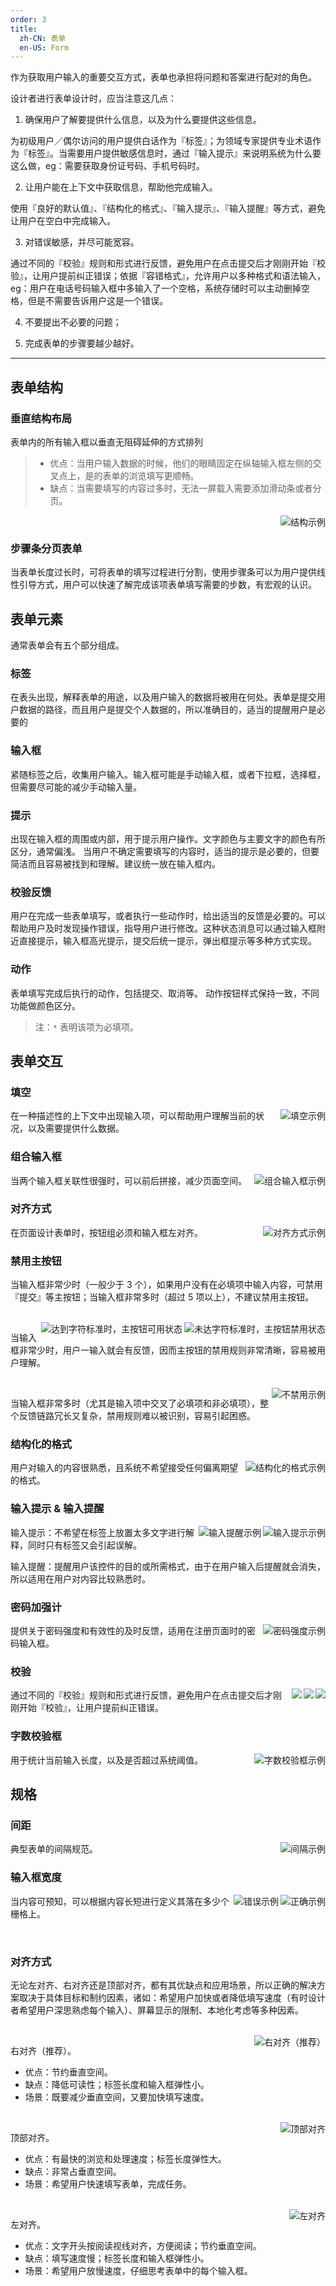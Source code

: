 ```yaml
---
order: 3
title:
  zh-CN: 表单
  en-US: Form
---
```


作为获取用户输入的重要交互方式，表单也承担将问题和答案进行配对的角色。

设计者进行表单设计时，应当注意这几点：

1. 确保用户了解要提供什么信息，以及为什么要提供这些信息。

  为初级用户／偶尔访问的用户提供白话作为『标签』；为领域专家提供专业术语作为『标签』。当需要用户提供敏感信息时，通过『输入提示』来说明系统为什么要这么做，eg：需要获取身份证号码、手机号码时。

2. 让用户能在上下文中获取信息，帮助他完成输入。

  使用『良好的默认值』、『结构化的格式』、『输入提示』、『输入提醒』等方式，避免让用户在空白中完成输入。

3. 对错误敏感，并尽可能宽容。

  通过不同的『校验』规则和形式进行反馈，避免用户在点击提交后才刚刚开始『校验』，让用户提前纠正错误；依据『容错格式』，允许用户以多种格式和语法输入，eg：用户在电话号码输入框中多输入了一个空格，系统存储时可以主动删掉空格，但是不需要告诉用户这是一个错误。

4. 不要提出不必要的问题；

5. 完成表单的步骤要越少越好。

---

## 表单结构 

### 垂直结构布局

表单内的所有输入框以垂直无阻碍延伸的方式排列
>    - 优点：当用户输入数据的时候，他们的眼睛固定在纵轴输入框左侧的交叉点上，是的表单的浏览填写更顺畅。
>    - 缺点：当需要填写的内容过多时，无法一屏载入需要添加滑动条或者分页。

<img class="preview-img" align="right" alt="结构示例" src="http://10.230.135.97:8000/form/form1.png">

<br>

### 步骤条分页表单
当表单长度过长时，可将表单的填写过程进行分割，使用步骤条可以为用户提供线性引导方式，用户可以快速了解完成该项表单填写需要的步数，有宏观的认识。


## 表单元素
通常表单会有五个部分组成。

### 标签
在表头出现，解释表单的用途，以及用户输入的数据将被用在何处。表单是提交用户数据的路径，而且用户是提交个人数据的，所以准确目的，适当的提醒用户是必要的
### 输入框
紧随标签之后，收集用户输入。输入框可能是手动输入框，或者下拉框，选择框，但需要尽可能的减少手动输入量。
### 提示
出现在输入框的周围或内部，用于提示用户操作。文字颜色与主要文字的颜色有所区分，通常偏浅。
当用户不确定需要填写的内容时，适当的提示是必要的，但要简洁而且容易被找到和理解。建议统一放在输入框内。
### 校验反馈
用户在完成一些表单填写，或者执行一些动作时，给出适当的反馈是必要的。可以帮助用户及时发现操作错误，指导用户进行修改。这种状态消息可以通过输入框附近直接提示，输入框高光提示，提交后统一提示，弹出框提示等多种方式实现。
### 动作
表单填写完成后执行的动作，包括提交、取消等。
动作按钮样式保持一致，不同功能做颜色区分。

> 注：`*` 表明该项为必填项。

## 表单交互

### 填空

<img class="preview-img" align="right" alt="填空示例" src="http://10.230.135.97:8000/form/form2.png">

在一种描述性的上下文中出现输入项，可以帮助用户理解当前的状况，以及需要提供什么数据。

### 组合输入框

<img class="preview-img" align="right" alt="组合输入框示例" src="http://10.230.135.97:8000/form/form3.png">

当两个输入框关联性很强时，可以前后拼接，减少页面空间。

### 对齐方式

<img class="preview-img" align="right" alt="对齐方式示例" src="http://10.230.135.97:8000/form/form4.png">

在页面设计表单时，按钮组必须和输入框左对齐。

### 禁用主按钮

当输入框非常少时（一般少于 3 个），如果用户没有在必填项中输入内容，可禁用『提交』等主按钮；当输入框非常多时（超过 5 项以上），不建议禁用主按钮。

<br>

<img class="preview-img" align="right" alt="未达字符标准时，主按钮禁用状态" src="http://10.230.135.97:8000/form/form5.png">

<img class="preview-img" align="right" alt="达到字符标准时，主按钮可用状态" src="http://10.230.135.97:8000/form/form6.png">

当输入框非常少时，用户一输入就会有反馈，因而主按钮的禁用规则非常清晰，容易被用户理解。

<br>

<img class="preview-img" align="right" alt="不禁用示例" src="http://10.230.135.97:8000/form/form7.png">

当输入框非常多时（尤其是输入项中交叉了必填项和非必填项），整个反馈链路冗长又复杂，禁用规则难以被识别，容易引起困惑。

### 结构化的格式

<img class="preview-img" align="right" alt="结构化的格式示例" src="http://10.230.135.97:8000/form/form8.png">

用户对输入的内容很熟悉，且系统不希望接受任何偏离期望的格式。

### 输入提示 & 输入提醒

<img class="preview-img" align="right" alt="输入提示示例" description="在输入框激活后，输入提示一直出现至该输入框失去焦点。" src="http://10.230.135.97:8000/form/form9.png">
<img class="preview-img" align="right" alt="输入提醒示例" description="在输入框激活后，输入提醒不要马上消失，等用户完成第一个词输入后再消失。" src="http://10.230.135.97:8000/form/form10.png">

输入提示：不希望在标签上放置太多文字进行解释，同时只有标签又会引起误解。

输入提醒：提醒用户该控件的目的或所需格式，由于在用户输入后提醒就会消失，所以适用在用户对内容比较熟悉时。

### 密码加强计

<img class="preview-img" align="right" alt="密码强度示例" src="http://10.230.135.97:8000/form/form11.png">

提供关于密码强度和有效性的及时反馈，适用在注册页面时的密码输入框。

### 校验

<img class="preview-img" align="right" description="输入时的实时校验。" src="http://10.230.135.97:8000/form/form12.png">
<img class="preview-img" align="right" description="输入框失去焦点后的校验。" src="http://10.230.135.97:8000/form/form13.png">

<img class="preview-img" align="right" description="点击『提交』后，系统将处理结果直接在页面上进行反馈（统计错误数量和标记错误内容）。" src="http://10.230.135.97:8000/form/form14.png">

通过不同的『校验』规则和形式进行反馈，避免用户在点击提交后才刚刚开始『校验』，让用户提前纠正错误。

### 字数校验框

<img class="preview-img" align="right" alt="字数校验框示例" src="http://10.230.135.97:8000/form/form15.png">

用于统计当前输入长度，以及是否超过系统阈值。


## 规格

### 间距

<img class="preview-img" align="right" alt="间隔示例" src="http://10.230.135.97:8000/form/form16.png">

典型表单的间隔规范。

### 输入框宽度

<img class="preview-img good" align="right" alt="正确示例" src="http://10.230.135.97:8000/form/form17.png">
<img class="preview-img bad" align="right" alt="错误示例" src="http://10.230.135.97:8000/form/form18.png">

当内容可预知，可以根据内容长短进行定义其落在多少个栅格上。

<br>

### 对齐方式

无论左对齐、右对齐还是顶部对齐，都有其优缺点和应用场景，所以正确的解决方案取决于具体目标和制约因素，诸如：希望用户加快或者降低填写速度（有时设计者希望用户深思熟虑每个输入）、屏幕显示的限制、本地化考虑等多种因素。

<br>

<img class="preview-img" align="right" alt="右对齐（推荐）" src="http://10.230.135.97:8000/form/form19.png">

右对齐（推荐）。

- 优点：节约垂直空间。
- 缺点：降低可读性；标签长度和输入框弹性小。
- 场景：既要减少垂直空间，又要加快填写速度。

<br>

<img class="preview-img" align="right" alt="顶部对齐" src="http://10.230.135.97:8000/form/form20.png">

顶部对齐。

- 优点：有最快的浏览和处理速度；标签长度弹性大。
- 缺点：非常占垂直空间。
- 场景：希望用户快速填写表单，完成任务。

<br>

<img class="preview-img" align="right" alt="左对齐" src="http://10.230.135.97:8000/form/form21.png">

左对齐。

- 优点：文字开头按阅读视线对齐，方便阅读；节约垂直空间。
- 缺点：填写速度慢；标签长度和输入框弹性小。
- 场景：希望用户放慢速度，仔细思考表单中的每个输入框。




